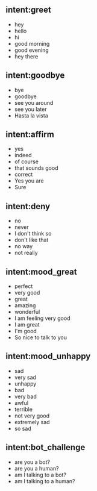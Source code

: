 ## intent:greet
- hey
- hello
- hi
- good morning
- good evening
- hey there

## intent:goodbye
- bye
- goodbye
- see you around
- see you later
- Hasta la vista

## intent:affirm
- yes
- indeed
- of course
- that sounds good
- correct
- Yes you are
- Sure

## intent:deny
- no
- never
- I don't think so
- don't like that
- no way
- not really

## intent:mood_great
- perfect
- very good
- great
- amazing
- wonderful
- I am feeling very good
- I am great
- I'm good
- So nice to talk to you

## intent:mood_unhappy
- sad
- very sad
- unhappy
- bad
- very bad
- awful
- terrible
- not very good
- extremely sad
- so sad

## intent:bot_challenge
- are you a bot?
- are you a human?
- am I talking to a bot?
- am I talking to a human?
